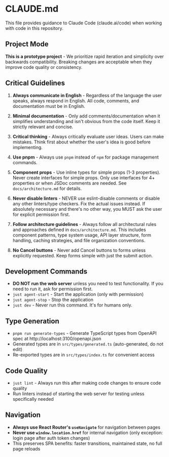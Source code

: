 # CLAUDE.md

This file provides guidance to Claude Code (claude.ai/code) when working with code in this repository.

## Project Mode

**This is a prototype project** - We prioritize rapid iteration and simplicity over backwards compatibility. Breaking changes are acceptable when they improve code quality or consistency.

## Critical Guidelines

1. **Always communicate in English** - Regardless of the language the user speaks, always respond in English. All code, comments, and documentation must be in English.

2. **Minimal documentation** - Only add comments/documentation when it simplifies understanding and isn't obvious from the code itself. Keep it strictly relevant and concise.

3. **Critical thinking** - Always critically evaluate user ideas. Users can make mistakes. Think first about whether the user's idea is good before implementing.

4. **Use pnpm** - Always use `pnpm` instead of `npm` for package management commands.

5. **Component props** - Use inline types for simple props (1-3 properties). Never create interfaces for simple props. Only use interfaces for 4+ properties or when JSDoc comments are needed. See `docs/architecture.md` for details.

6. **Never disable linters** - NEVER use eslint-disable comments or disable any other linters/type checkers. Fix the actual issues instead. If absolutely necessary and there's no other way, you MUST ask the user for explicit permission first.

7. **Follow architecture guidelines** - Always follow all architectural rules and approaches defined in `docs/architecture.md`. This includes component patterns, type system usage, API layer structure, form handling, caching strategies, and file organization conventions.

8. **No Cancel buttons** - Never add Cancel buttons to forms unless explicitly requested. Keep forms simple with just the submit action.

## Development Commands

- **DO NOT run the web server** unless you need to test functionality. If you need to run it, ask for permission first.
- `just agent-start` - Start the application (only with permission)
- `just agent-stop` - Stop the application
- `just dev` - Never run this command. It's for humans only.

## Type Generation

- `pnpm run generate-types` - Generate TypeScript types from OpenAPI spec at http://localhost:3100/openapi.json
- Generated types are in `src/types/generated.ts` (auto-generated, do not edit)
- Re-exported types are in `src/types/index.ts` for convenient access

## Code Quality

- `just lint` - Always run this after making code changes to ensure code quality
- Run linters instead of starting the web server for testing unless specifically needed

## Navigation

- **Always use React Router's `useNavigate`** for navigation between pages
- **Never use `window.location.href`** for internal navigation (only exception: login page after auth token changes)
- This preserves SPA benefits: faster transitions, maintained state, no full page reloads
